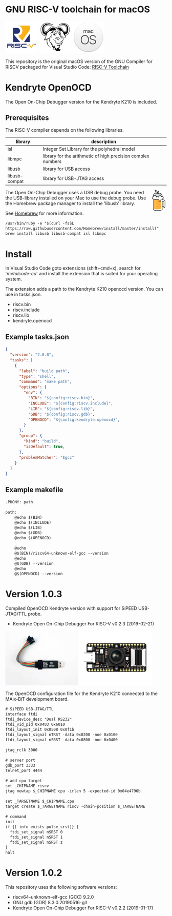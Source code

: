 # GNU RISC-V toolchain for macOS

<div>
<img src="https://raw.githubusercontent.com/metalcode-eu/darwin-riscv/master/images/RISCV.png" alt="RISC-V" width="20%">
<img src="https://raw.githubusercontent.com/metalcode-eu/darwin-riscv/master/images/GNU.png" alt="GNU" width="20%">
<img src="https://raw.githubusercontent.com/metalcode-eu/darwin-riscv/master/images/macOS.png" alt="macOS" width="20%">
</div>

This repository is the original macOS version of the GNU Compiler for RISCV 
packaged for Visual Studio Code: 
[RISC-V Toolchain ](https://github.com/riscv/riscv-gnu-toolchain)

# Kendryte OpenOCD
The Open On-Chip Debugger version for the Kendryte K210 is included.

## Prerequisites
The RISC-V compiler depends on the following libraries. 

| library       | description                                                  |
|---------------|--------------------------------------------------------------|
| isl           | Integer Set Library for the polyhedral model                 |
| libmpc        | library for the arithmetic of high precision complex numbers |
| libusb        | library for USB access                                       |
| libusb-compat | library for USB-JTAG access                                  |

<img src="https://raw.githubusercontent.com/metalcode-eu/darwin-riscv/master/images/Homebrew.png" alt="Homebrew" width="10%" style="float: right;">

The Open On-Chip Debugger uses a USB debug probe. You need the USB-library 
installed on your Mac to use the debug probe. Use the Homebrew package manager 
to install the 'libusb' library.

See [Homebrew](https://brew.sh) for more information. 

```shell
/usr/bin/ruby -e "$(curl -fsSL https://raw.githubusercontent.com/Homebrew/install/master/install)"  
brew install libusb libusb-compat isl libmpc
```

# Install
In Visual Studio Code goto extensions (shift+cmd+x), search for '*metalcode-eu*'
and install the extension that is suited for your operating system. 

The extension adds a path to the Kendryte K210 openocd version. You can use in 
tasks.json.

- riscv.bin
- riscv.include
- riscv.lib
- kendryte.openocd

## Example tasks.json
```json
{
  "version": "2.0.0",
  "tasks": [
    {
      "label": "build path",
      "type": "shell",
      "command": "make path",
      "options": {
        "env": {
          "BIN": "${config:riscv.bin}",
          "INCLUDE": "${config:riscv.include}",
          "LIB": "${config:riscv.lib}",
          "GDB": "${config:riscv.gdb}",
          "OPENOCD": "${config:kendryte.openocd}",
        }
      },
      "group": {
        "kind": "build",
        "isDefault": true,
      },
      "problemMatcher": "$gcc"
    }
  ]
}
```
## Example makefile 
```make
.PHONY: path

path:
	@echo $(BIN)
	@echo $(INCLUDE)
	@echo $(LIB)
	@echo $(GDB)
	@echo $(OPENOCD)

	@echo
	@$(BIN)/riscv64-unknown-elf-gcc --version 
	@echo
	@$(GDB) --version 
	@echo
	@$(OPENOCD) --version 
```

# Version 1.0.3
Compiled OpenOCD Kendryte version with support for SiPEED USB-JTAG/TTL probe. 
- Kendryte Open On-Chip Debugger For RISC-V v0.2.3 (2019-02-21)

<img src="https://raw.githubusercontent.com/metalcode-eu/darwin-riscv/master/images/SiPEED_USB_JTAG_TTL.jpg" alt="SiPEED USB-JTAG/TTL" width="45%" float="left">
<img src="https://raw.githubusercontent.com/metalcode-eu/darwin-riscv/master/images/Sipeed_MAix_BiT.png" alt="SiPEED MAix-Bit" width="45%" float="right">

The OpenOCD configuration file for the Kendryte K210 connected to the MAix-BiT development board. 
```openocd
# SiPEED USB-JTAG/TTL 
interface ftdi
ftdi_device_desc "Dual RS232"
ftdi_vid_pid 0x0403 0x6010
ftdi_layout_init 0x0508 0x0f1b
ftdi_layout_signal nTRST -data 0x0200 -noe 0x0100
ftdi_layout_signal nSRST -data 0x0800 -noe 0x0400

jtag_rclk 3000 

# server port
gdb_port 3333
telnet_port 4444

# add cpu target
set _CHIPNAME riscv
jtag newtap $_CHIPNAME cpu -irlen 5 -expected-id 0x04e4796b

set _TARGETNAME $_CHIPNAME.cpu
target create $_TARGETNAME riscv -chain-position $_TARGETNAME

# command
init
if {[ info exists pulse_srst]} {
  ftdi_set_signal nSRST 0
  ftdi_set_signal nSRST 1
  ftdi_set_signal nSRST z
}
halt
```

# Version 1.0.2
This repository uses the following software versions:
- riscv64-unknown-elf-gcc (GCC) 9.2.0
- GNU gdb (GDB) 8.3.0.20190516-git
- Kendryte Open On-Chip Debugger For RISC-V v0.2.2 (2019-01-17)
